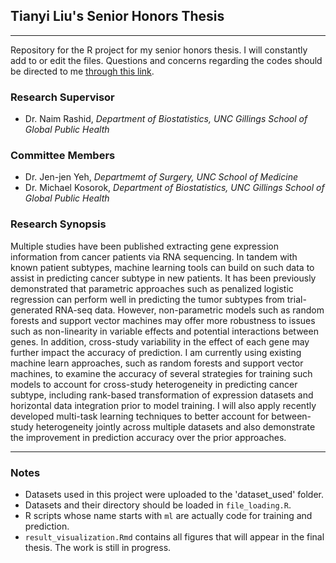 ## Tianyi Liu's Senior Honors Thesis

***
Repository for the R project for my senior honors thesis. I will constantly add to or edit the files. Questions and concerns regarding the codes should be directed to me [through this link](mailto:tianyi96@live.unc.edu). 

### Research Supervisor
* Dr. Naim Rashid, _Department of Biostatistics, UNC Gillings School of Global Public Health_

### Committee Members
* Dr. Jen-jen Yeh, _Departmemt of Surgery, UNC School of Medicine_
* Dr. Michael Kosorok, _Department of Biostatistics, UNC Gillings School of Global Public Health_

### Research Synopsis
Multiple studies have been published extracting gene expression information from cancer patients via RNA sequencing. In tandem with known patient subtypes, machine learning tools can build on such data to assist in predicting cancer subtype in new patients. It has been previously demonstrated that parametric approaches such as penalized logistic regression can perform well in predicting the tumor subtypes from trial-generated RNA-seq data.  However, non-parametric models such as random forests and support vector machines may offer more robustness to issues such as non-linearity in variable effects and potential interactions between genes. In addition, cross-study variability in the effect of each gene may further impact the accuracy of prediction.  I am currently using existing machine learn approaches, such as random forests and support vector machines, to examine the accuracy of several strategies for training such models to account for cross-study heterogeneity in predicting cancer subtype, including rank-based transformation of expression datasets and horizontal data integration prior to model training. I will also apply recently developed multi-task learning techniques to better account for between-study heterogeneity jointly across multiple datasets and also demonstrate the improvement in prediction accuracy over the prior approaches.

***
### Notes

* Datasets used in this project were uploaded to the 'dataset_used' folder.
* Datasets and their directory should be loaded in `file_loading.R`.
* R scripts whose name starts with `ml` are actually code for training and prediction.
* `result_visualization.Rmd` contains all figures that will appear in the final thesis. The work is still in progress.